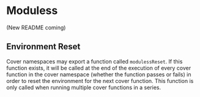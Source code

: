 
# Moduless

(New README coming)

## Environment Reset

Cover namespaces may export a function called `modulessReset`. If this function exists, it will be called at the end of the execution of every cover function in the cover namespace (whether the function passes or fails) in order to reset the environment for the next cover function. This function is only called when running multiple cover functions in a series.
